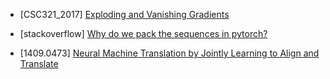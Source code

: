 - [CSC321_2017] [Exploding and Vanishing Gradients](http://www.cs.toronto.edu/~rgrosse/courses/csc321_2017/readings/L15%20Exploding%20and%20Vanishing%20Gradients.pdf)

- [stackoverflow] [Why do we pack the sequences in pytorch?](https://stackoverflow.com/questions/51030782/why-do-we-pack-the-sequences-in-pytorch)

- [1409.0473] [Neural Machine Translation by Jointly Learning to Align and Translate](https://arxiv.org/abs/1409.0473)
